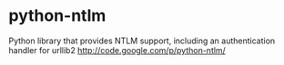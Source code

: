 python-ntlm
===========

  Python library that provides NTLM support, including an authentication handler for urllib2  http://code.google.com/p/python-ntlm/